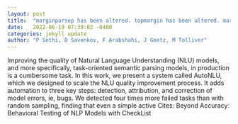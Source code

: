 ```yaml
---
layout: post
title:  "marginparsep has been altered. topmargin has been altered. marginparwidth has been altered. marginparpush has been altered. The page layout violates the ICML "
date:   2022-06-19 07:39:02 -0400
categories: jekyll update
author: "P Sethi, D Savenkov, F Arabshahi, J Goetz, M Tolliver"
---
```

Improving the quality of Natural Language Understanding (NLU) models, and more specifically, task-oriented semantic parsing models, in production is a cumbersome task. In this work, we present a system called AutoNLU, which we designed to scale the NLU quality improvement process. It adds automation to three key steps: detection, attribution, and correction of model errors, ie, bugs. We detected four times more failed tasks than with random sampling, finding that even a simple active 
Cites: Beyond Accuracy: Behavioral Testing of NLP Models with CheckList